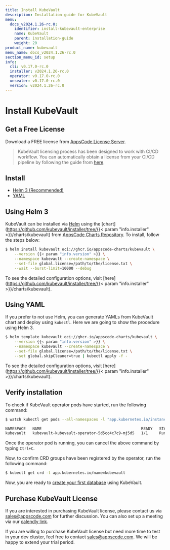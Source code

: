```yaml
---
title: Install KubeVault
description: Installation guide for KubeVault
menu:
  docs_v2024.1.26-rc.0:
    identifier: install-kubevault-enterprise
    name: KubeVault
    parent: installation-guide
    weight: 20
product_name: kubevault
menu_name: docs_v2024.1.26-rc.0
section_menu_id: setup
info:
  cli: v0.17.0-rc.0
  installer: v2024.1.26-rc.0
  operator: v0.17.0-rc.0
  unsealer: v0.17.0-rc.0
  version: v2024.1.26-rc.0
---
```


# Install KubeVault

## Get a Free License

Download a FREE license from [AppsCode License Server](https://appscode.com/issue-license?p=kubevault).

> KubeVault licensing process has been designed to work with CI/CD workflow. You can automatically obtain a license from your CI/CD pipeline by following the guide from [here](https://github.com/appscode/offline-license-server#offline-license-server).

## Install

<ul class="nav nav-tabs" id="installerTab" role="tablist">
  <li class="nav-item">
    <a class="nav-link active" id="helm3-tab" data-toggle="tab" href="#helm3" role="tab" aria-controls="helm3" aria-selected="true">Helm 3 (Recommended)</a>
  </li>
  <li class="nav-item">
    <a class="nav-link" id="script-tab" data-toggle="tab" href="#script" role="tab" aria-controls="script" aria-selected="false">YAML</a>
  </li>
</ul>
<div class="tab-content" id="installerTabContent">
  <div class="tab-pane fade show active" id="helm3" role="tabpanel" aria-labelledby="helm3-tab">

## Using Helm 3

KubeVault can be installed via [Helm](https://helm.sh/) using the [chart](https://github.com/kubevault/installer/tree/{{< param "info.installer" >}}/charts/kubevault) from [AppsCode Charts Repository](https://github.com/appscode/charts). To install, follow the steps below:

```bash
$ helm install kubevault oci://ghcr.io/appscode-charts/kubevault \
    --version {{< param "info.version" >}} \
    --namespace kubevault --create-namespace \
    --set-file global.license=/path/to/the/license.txt \
    --wait --burst-limit=10000 --debug
```

To see the detailed configuration options, visit [here](https://github.com/kubevault/installer/tree/{{< param "info.installer" >}}/charts/kubevault).

</div>
<div class="tab-pane fade" id="script" role="tabpanel" aria-labelledby="script-tab">

## Using YAML

If you prefer to not use Helm, you can generate YAMLs from KubeVault chart and deploy using `kubectl`. Here we are going to show the procedure using Helm 3.

```bash
$ helm template kubevault oci://ghcr.io/appscode-charts/kubevault \
    --version {{< param "info.version" >}} \
    --namespace kubevault --create-namespace \
    --set-file global.license=/path/to/the/license.txt \
    --set global.skipCleaner=true | kubectl apply -f -
```

To see the detailed configuration options, visit [here](https://github.com/kubevault/installer/tree/{{< param "info.installer" >}}/charts/kubevault).

</div>
</div>

## Verify installation

To check if KubeVault operator pods have started, run the following command:

```bash
$ watch kubectl get pods --all-namespaces -l "app.kubernetes.io/instance=kubevault"

NAMESPACE   NAME                                            READY   STATUS    RESTARTS   AGE
kubevault   kubevault-kubevault-operator-5d5cc4c7c9-mj5d5   1/1     Running   0          2m18s
```

Once the operator pod is running, you can cancel the above command by typing `Ctrl+C`.

Now, to confirm CRD groups have been registered by the operator, run the following command:

```bash
$ kubectl get crd -l app.kubernetes.io/name=kubevault
```

Now, you are ready to [create your first database](/docs/v2024.1.26-rc.0/guides/README) using KubeVault.

## Purchase KubeVault License

If you are interested in purchasing KubeVault license, please contact us via sales@appscode.com for further discussion. You can also set up a meeting via our [calendly link](https://calendly.com/appscode/30min).

If you are willing to purchase KubeVault license but need more time to test in your dev cluster, feel free to contact sales@appscode.com. We will be happy to extend your trial period.
